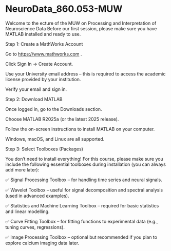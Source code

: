 # NeuroData_860.053-MUW

Welcome to the ecture of the MUW on Processing and Interpretation of Neuroscience Data
Before our first session, please make sure you have MATLAB installed and ready to use.

Step 1: Create a MathWorks Account

Go to https://www.mathworks.com
.

Click Sign In → Create Account.

Use your University email address – this is required to access the academic license provided by your institution.

Verify your email and sign in.

Step 2: Download MATLAB

Once logged in, go to the Downloads section.

Choose MATLAB R2025a (or the latest 2025 release).

Follow the on-screen instructions to install MATLAB on your computer.

Windows, macOS, and Linux are all supported.

Step 3: Select Toolboxes (Packages)

You don’t need to install everything!
For this course, please make sure you include the following essential toolboxes during installation (you can always add more later):

✅ Signal Processing Toolbox – for handling time series and neural signals.

✅ Wavelet Toolbox – useful for signal decomposition and spectral analysis (used in advanced examples).

✅ Statistics and Machine Learning Toolbox – required for basic statistics and linear modelling.

✅ Curve Fitting Toolbox – for fitting functions to experimental data (e.g., tuning curves, regressions).

✅ Image Processing Toolbox – optional but recommended if you plan to explore calcium imaging data later.
